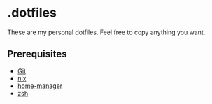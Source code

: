 # .dotfiles

These are my personal dotfiles. Feel free to copy anything you want. 

## Prerequisites
* [Git](https://git-scm.com/)
* [nix](https://nixos.org/)
* [home-manager](https://github.com/nix-community/home-manager)
* [zsh](https://www.zsh.org/)
